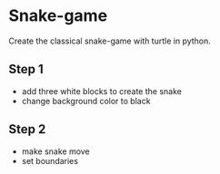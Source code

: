# Snake-game

Create the classical snake-game with turtle in python.

## Step 1

- add three white blocks to create the snake 
- change background color to black 

## Step 2

- make snake move 
- set boundaries 
